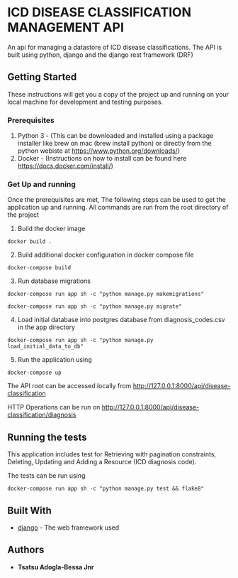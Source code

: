 # ICD DISEASE CLASSIFICATION MANAGEMENT API

An api for managing a datastore of ICD disease classifications. The API is built using python, django and the django rest framework (DRF)

## Getting Started

These instructions will get you a copy of the project up and running on your local machine for development and testing purposes.

### Prerequisites

1. Python 3 - (This can be downloaded and installed using a package installer like brew on mac (brew install python) or directly from the python webiste at https://www.python.org/downloads/)
2. Docker - (Instructions on how to install can be found here https://docs.docker.com/install/)

### Get Up and running

Once the prerequisites are met, The following steps can be used to get the application up and running. All commands are run from the root directory of the project

1. Build the docker image

```
docker build .
```

2. Build additional docker configuration in docker compose file

```
docker-compose build
```

3. Run database migrations

```
docker-compose run app sh -c "python manage.py makemigrations"
```

```
docker-compose run app sh -c "python manage.py migrate"
```

4. Load initial database into postgres database from diagnosis_codes.csv in the app directory

```
docker-compose run app sh -c "python manage.py load_initial_data_to_db"
```

5. Run the application using

```
docker-compose up
```

The API root can be accessed locally from http://127.0.0.1:8000/api/disease-classification

HTTP Operations can be run on http://127.0.0.1:8000/api/disease-classification/diagnosis

## Running the tests

This application includes test for Retrieving with pagination constraints, Deleting, Updating and Adding a Resource (ICD diagnosis code).

The tests can be run using

```
docker-compose run app sh -c "python manage.py test && flake8"
```

## Built With

- [django](https://www.djangoproject.com/) - The web framework used

## Authors

- **Tsatsu Adogla-Bessa Jnr**
